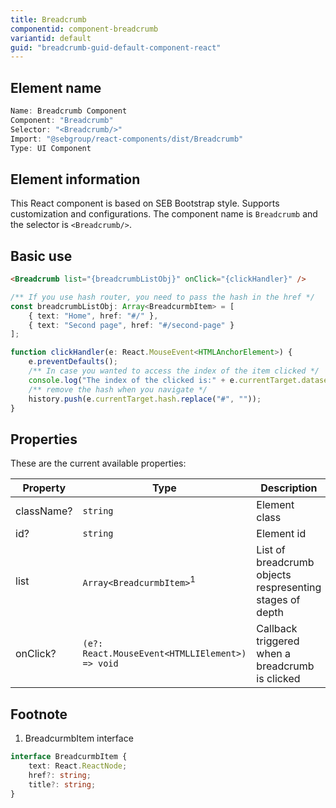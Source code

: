 ```yaml
---
title: Breadcrumb
componentid: component-breadcrumb
variantid: default
guid: "breadcrumb-guid-default-component-react"
---
```


## Element name

```javascript
Name: Breadcrumb Component
Component: "Breadcrumb"
Selector: "<Breadcrumb/>"
Import: "@sebgroup/react-components/dist/Breadcrumb"
Type: UI Component
```

## Element information

This React component is based on SEB Bootstrap style. Supports customization and configurations. The component name is `Breadcrumb` and the selector is `<Breadcrumb/>`.

## Basic use

```html
<Breadcrumb list="{breadcrumbListObj}" onClick="{clickHandler}" />
```
```typescript
/** If you use hash router, you need to pass the hash in the href */
const breadcrumbListObj: Array<BreadcurmbItem> = [
    { text: "Home", href: "#/" },
    { text: "Second page", href: "#/second-page" }
];

function clickHandler(e: React.MouseEvent<HTMLAnchorElement>) {
    e.preventDefaults();
    /** In case you wanted to access the index of the item clicked */
    console.log("The index of the clicked is:" + e.currentTarget.dataset.value);
    /** remove the hash when you navigate */
    history.push(e.currentTarget.hash.replace("#", ""));
}
```

## Properties

These are the current available properties:

| Property   | Type                                            | Description                                              |
| ---------- | ----------------------------------------------- | -------------------------------------------------------- |
| className? | `string`                                        | Element class                                            |
| id?        | `string`                                        | Element id                                               |
| list       | `Array<BreadcurmbItem>`<sup>1</sup>             | List of breadcrumb objects respresenting stages of depth |
| onClick?   | `(e?: React.MouseEvent<HTMLLIElement>) => void` | Callback triggered when a breadcrumb is clicked          |

## Footnote
1. BreadcurmbItem interface
```typescript
interface BreadcurmbItem {
    text: React.ReactNode;
    href?: string;
    title?: string;
}
```